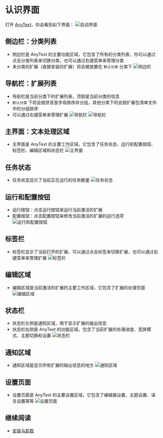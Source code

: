 # 认识界面
打开 [AnyText](https:/anytext.cn)，你会看到如下界面：
![启动界面](/interface.png)

## 侧边栏：分类列表
- 侧边栏是 AnyText 的主要功能区域，它包含了所有的分类列表，你可以通过点击分类列表来切换分类，也可以通过右键菜单来管理分类
- 未分类的扩展（直接安装的扩展）将会被放置在 `默认分类` 分类下
![侧边栏](/sidebar.png)

## 导航栏：扩展列表
- 导航栏是当前分类下的扩展列表，顶部是当前分类的信息
- `默认分类` 下将会按拼音首字母排序并分组，其他分类下将会按扩展包清单文件中的分组排序
- 可以通过右键菜单来管理扩展
![导航栏](/navbar-info.png)
![导航栏](/navbar.png)

## 主界面：文本处理区域
- 主界面是 AnyText 的主要工作区域，它包含了任务状态、运行和配置按钮、标签栏、编辑区域和状态栏
![主界面](/main-area.png)

## 任务状态
- 任务状态显示了当前正在运行的任务数量
![任务状态](/task-status.png)

## 运行和配置按钮
- 运行按钮：点击运行按钮来运行当前激活的扩展
- 配置按钮：点击配置按钮来修改当前激活的扩展的运行选项
![运行和配置按钮](/run-and-config-button.png)

## 标签栏
- 标签栏显示了当前打开的扩展，可以通过点击标签来切换扩展，也可以通过右键菜单来管理扩展
![标签栏](/tabbar.png)

## 编辑区域
- 编辑区域是当前激活的扩展的主要工作区域，它包含了扩展的处理页面
![编辑区域](/editor-area.png)

## 状态栏
- 状态栏左侧是通知区域，用于显示扩展的输出信息
- 状态栏右侧是 AnyText 的功能区域，包含了当前扩展的处理进度、宽屏模式、主题切换和设置
![状态栏](/status-bar.png)

## 通知区域
- 通知区域是显示所有扩展的输出信息的地方
![通知区域](/notification.png)

## 设置页面
- 设置页面是 AnyText 的主要设置区域，它包含了编辑器设置、主题设置、语言设置等等
![设置页面](/settings.png)

## 继续阅读
- [安装与卸载](install-and-uninstall)